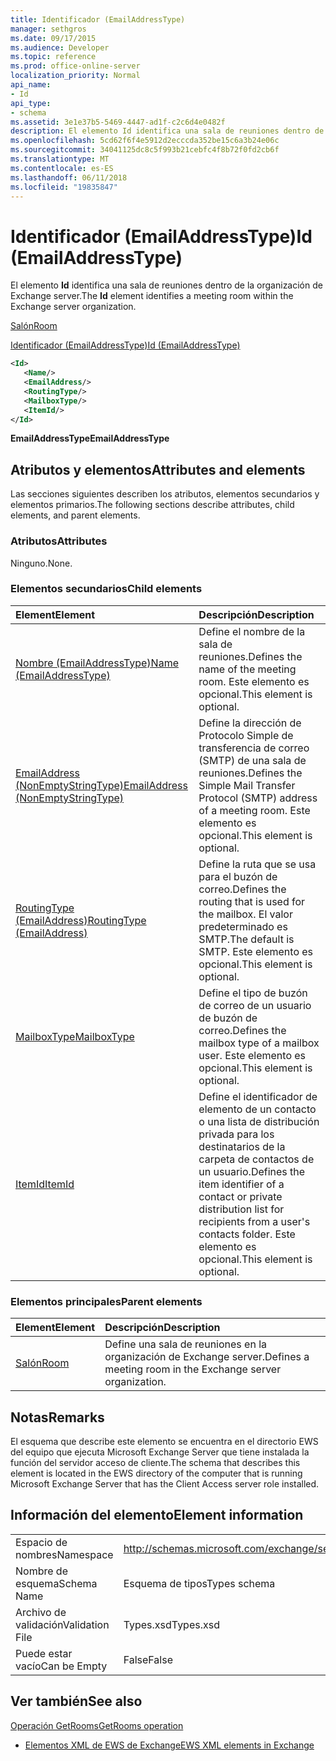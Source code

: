 ```yaml
---
title: Identificador (EmailAddressType)
manager: sethgros
ms.date: 09/17/2015
ms.audience: Developer
ms.topic: reference
ms.prod: office-online-server
localization_priority: Normal
api_name:
- Id
api_type:
- schema
ms.assetid: 3e1e37b5-5469-4447-ad1f-c2c6d4e0482f
description: El elemento Id identifica una sala de reuniones dentro de la organización de Exchange server.
ms.openlocfilehash: 5cd62f6f4e5912d2ecccda352be15c6a3b24e06c
ms.sourcegitcommit: 34041125dc8c5f993b21cebfc4f8b72f0fd2cb6f
ms.translationtype: MT
ms.contentlocale: es-ES
ms.lasthandoff: 06/11/2018
ms.locfileid: "19835847"
---
```

# <a name="id-emailaddresstype"></a><span data-ttu-id="fed84-103">Identificador (EmailAddressType)</span><span class="sxs-lookup"><span data-stu-id="fed84-103">Id (EmailAddressType)</span></span>

<span data-ttu-id="fed84-104">El elemento **Id** identifica una sala de reuniones dentro de la organización de Exchange server.</span><span class="sxs-lookup"><span data-stu-id="fed84-104">The **Id** element identifies a meeting room within the Exchange server organization.</span></span> 
  
[<span data-ttu-id="fed84-105">Salón</span><span class="sxs-lookup"><span data-stu-id="fed84-105">Room</span></span>](room.md)
  
[<span data-ttu-id="fed84-106">Identificador (EmailAddressType)</span><span class="sxs-lookup"><span data-stu-id="fed84-106">Id (EmailAddressType)</span></span>](id-emailaddresstype.md)
  
```xml
<Id>
   <Name/>
   <EmailAddress/>
   <RoutingType/>
   <MailboxType/>
   <ItemId/>
</Id>
```

 <span data-ttu-id="fed84-107">**EmailAddressType**</span><span class="sxs-lookup"><span data-stu-id="fed84-107">**EmailAddressType**</span></span>
## <a name="attributes-and-elements"></a><span data-ttu-id="fed84-108">Atributos y elementos</span><span class="sxs-lookup"><span data-stu-id="fed84-108">Attributes and elements</span></span>

<span data-ttu-id="fed84-109">Las secciones siguientes describen los atributos, elementos secundarios y elementos primarios.</span><span class="sxs-lookup"><span data-stu-id="fed84-109">The following sections describe attributes, child elements, and parent elements.</span></span>
  
### <a name="attributes"></a><span data-ttu-id="fed84-110">Atributos</span><span class="sxs-lookup"><span data-stu-id="fed84-110">Attributes</span></span>

<span data-ttu-id="fed84-111">Ninguno.</span><span class="sxs-lookup"><span data-stu-id="fed84-111">None.</span></span>
  
### <a name="child-elements"></a><span data-ttu-id="fed84-112">Elementos secundarios</span><span class="sxs-lookup"><span data-stu-id="fed84-112">Child elements</span></span>

|<span data-ttu-id="fed84-113">**Element**</span><span class="sxs-lookup"><span data-stu-id="fed84-113">**Element**</span></span>|<span data-ttu-id="fed84-114">**Descripción**</span><span class="sxs-lookup"><span data-stu-id="fed84-114">**Description**</span></span>|
|:-----|:-----|
|[<span data-ttu-id="fed84-115">Nombre (EmailAddressType)</span><span class="sxs-lookup"><span data-stu-id="fed84-115">Name (EmailAddressType)</span></span>](name-emailaddresstype.md) <br/> |<span data-ttu-id="fed84-116">Define el nombre de la sala de reuniones.</span><span class="sxs-lookup"><span data-stu-id="fed84-116">Defines the name of the meeting room.</span></span> <span data-ttu-id="fed84-117">Este elemento es opcional.</span><span class="sxs-lookup"><span data-stu-id="fed84-117">This element is optional.</span></span>  <br/> |
|[<span data-ttu-id="fed84-118">EmailAddress (NonEmptyStringType)</span><span class="sxs-lookup"><span data-stu-id="fed84-118">EmailAddress (NonEmptyStringType)</span></span>](emailaddress-nonemptystringtype.md) <br/> |<span data-ttu-id="fed84-119">Define la dirección de Protocolo Simple de transferencia de correo (SMTP) de una sala de reuniones.</span><span class="sxs-lookup"><span data-stu-id="fed84-119">Defines the Simple Mail Transfer Protocol (SMTP) address of a meeting room.</span></span> <span data-ttu-id="fed84-120">Este elemento es opcional.</span><span class="sxs-lookup"><span data-stu-id="fed84-120">This element is optional.</span></span>  <br/> |
|[<span data-ttu-id="fed84-121">RoutingType (EmailAddress)</span><span class="sxs-lookup"><span data-stu-id="fed84-121">RoutingType (EmailAddress)</span></span>](routingtype-emailaddress.md) <br/> |<span data-ttu-id="fed84-122">Define la ruta que se usa para el buzón de correo.</span><span class="sxs-lookup"><span data-stu-id="fed84-122">Defines the routing that is used for the mailbox.</span></span> <span data-ttu-id="fed84-123">El valor predeterminado es SMTP.</span><span class="sxs-lookup"><span data-stu-id="fed84-123">The default is SMTP.</span></span> <span data-ttu-id="fed84-124">Este elemento es opcional.</span><span class="sxs-lookup"><span data-stu-id="fed84-124">This element is optional.</span></span>  <br/> |
|[<span data-ttu-id="fed84-125">MailboxType</span><span class="sxs-lookup"><span data-stu-id="fed84-125">MailboxType</span></span>](mailboxtype.md) <br/> |<span data-ttu-id="fed84-126">Define el tipo de buzón de correo de un usuario de buzón de correo.</span><span class="sxs-lookup"><span data-stu-id="fed84-126">Defines the mailbox type of a mailbox user.</span></span> <span data-ttu-id="fed84-127">Este elemento es opcional.</span><span class="sxs-lookup"><span data-stu-id="fed84-127">This element is optional.</span></span>  <br/> |
|[<span data-ttu-id="fed84-128">ItemId</span><span class="sxs-lookup"><span data-stu-id="fed84-128">ItemId</span></span>](itemid.md) <br/> |<span data-ttu-id="fed84-129">Define el identificador de elemento de un contacto o una lista de distribución privada para los destinatarios de la carpeta de contactos de un usuario.</span><span class="sxs-lookup"><span data-stu-id="fed84-129">Defines the item identifier of a contact or private distribution list for recipients from a user's contacts folder.</span></span> <span data-ttu-id="fed84-130">Este elemento es opcional.</span><span class="sxs-lookup"><span data-stu-id="fed84-130">This element is optional.</span></span>  <br/> |
   
### <a name="parent-elements"></a><span data-ttu-id="fed84-131">Elementos principales</span><span class="sxs-lookup"><span data-stu-id="fed84-131">Parent elements</span></span>

|<span data-ttu-id="fed84-132">**Element**</span><span class="sxs-lookup"><span data-stu-id="fed84-132">**Element**</span></span>|<span data-ttu-id="fed84-133">**Descripción**</span><span class="sxs-lookup"><span data-stu-id="fed84-133">**Description**</span></span>|
|:-----|:-----|
|[<span data-ttu-id="fed84-134">Salón</span><span class="sxs-lookup"><span data-stu-id="fed84-134">Room</span></span>](room.md) <br/> |<span data-ttu-id="fed84-135">Define una sala de reuniones en la organización de Exchange server.</span><span class="sxs-lookup"><span data-stu-id="fed84-135">Defines a meeting room in the Exchange server organization.</span></span>  <br/> |
   
## <a name="remarks"></a><span data-ttu-id="fed84-136">Notas</span><span class="sxs-lookup"><span data-stu-id="fed84-136">Remarks</span></span>

<span data-ttu-id="fed84-137">El esquema que describe este elemento se encuentra en el directorio EWS del equipo que ejecuta Microsoft Exchange Server que tiene instalada la función del servidor acceso de cliente.</span><span class="sxs-lookup"><span data-stu-id="fed84-137">The schema that describes this element is located in the EWS directory of the computer that is running Microsoft Exchange Server that has the Client Access server role installed.</span></span>
  
## <a name="element-information"></a><span data-ttu-id="fed84-138">Información del elemento</span><span class="sxs-lookup"><span data-stu-id="fed84-138">Element information</span></span>

|||
|:-----|:-----|
|<span data-ttu-id="fed84-139">Espacio de nombres</span><span class="sxs-lookup"><span data-stu-id="fed84-139">Namespace</span></span>  <br/> |http://schemas.microsoft.com/exchange/services/2006/types  <br/> |
|<span data-ttu-id="fed84-140">Nombre de esquema</span><span class="sxs-lookup"><span data-stu-id="fed84-140">Schema Name</span></span>  <br/> |<span data-ttu-id="fed84-141">Esquema de tipos</span><span class="sxs-lookup"><span data-stu-id="fed84-141">Types schema</span></span>  <br/> |
|<span data-ttu-id="fed84-142">Archivo de validación</span><span class="sxs-lookup"><span data-stu-id="fed84-142">Validation File</span></span>  <br/> |<span data-ttu-id="fed84-143">Types.xsd</span><span class="sxs-lookup"><span data-stu-id="fed84-143">Types.xsd</span></span>  <br/> |
|<span data-ttu-id="fed84-144">Puede estar vacío</span><span class="sxs-lookup"><span data-stu-id="fed84-144">Can be Empty</span></span>  <br/> |<span data-ttu-id="fed84-145">False</span><span class="sxs-lookup"><span data-stu-id="fed84-145">False</span></span>  <br/> |
   
## <a name="see-also"></a><span data-ttu-id="fed84-146">Ver también</span><span class="sxs-lookup"><span data-stu-id="fed84-146">See also</span></span>



[<span data-ttu-id="fed84-147">Operación GetRooms</span><span class="sxs-lookup"><span data-stu-id="fed84-147">GetRooms operation</span></span>](getrooms-operation.md)


- [<span data-ttu-id="fed84-148">Elementos XML de EWS de Exchange</span><span class="sxs-lookup"><span data-stu-id="fed84-148">EWS XML elements in Exchange</span></span>](ews-xml-elements-in-exchange.md)

